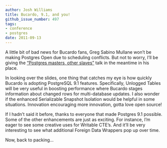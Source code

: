 ```yaml
---
author: Josh Williams
title: Bucardo, 9.1, and you!
github_issue_number: 497
tags:
- conference
- postgres
date: 2011-09-13
---
```




A little bit of bad news for Bucardo fans, Greg Sabino Mullane won’t be making Postgres Open due to scheduling conflicts. But not to worry, I’ll be giving the [“Postgres masters, other slaves”](https://web.archive.org/web/20111129045834/http://postgresopen.org/2011/schedule/presentations/55/) talk in the meantime in his place.

In looking over the slides, one thing that catches my eye is how quickly Bucardo is adopting PostgreSQL 9.1 features. Specifically, Unlogged Tables will be very useful in boosting performance where Bucardo stages information about changed rows for multi-database updates. I also wonder if the enhanced Serializable Snapshot Isolation would be helpful in some situations. Innovation encouraging more innovation, gotta love open source!

If I hadn’t said it before, thanks to everyone that made Postgres 9.1 possible. Some of the other enhancements are just as exciting. For instance, I’m eager to see some creative uses for Writable CTE’s. And it’ll be very interesting to see what additional Foreign Data Wrappers pop up over time.

Now, back to packing...


